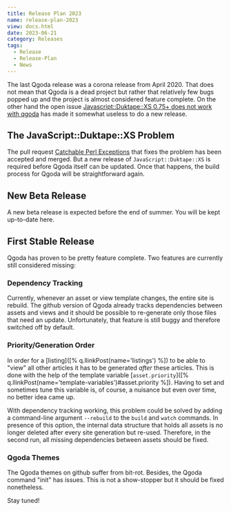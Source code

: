 ```yaml
---
title: Release Plan 2023
name: release-plan-2023
view: docs.html
date: 2023-06-21
category: Releases
tags:
  - Release
  - Release-Plan
  - News
---
```


The last Qgoda release was a corona release from April 2020. That does not mean that Qgoda is a
dead project but rather that relatively few bugs popped up and the project is
almost considered feature complete. On the other hand the open issue
[Javascript::Duktape::XS 0.75+ does not work with qgoda](https://github.com/gflohr/qgoda/issues/86)
has made it somewhat useless to do a new release.

## The JavaScript::Duktape::XS Problem

The pull request [Catchable Perl
Exceptions](https://github.com/gonzus/JavaScript-Duktape-XS/pull/34) that fixes
the problem has been accepted and merged. But a new release of
`JavaScript::Duktape::XS` is required before Qgoda itself can be updated. Once
that happens, the build process for Qgoda will be straightforward again.

## New Beta Release

A new beta release is expected before the end of summer. You will be kept
up-to-date here.

## First Stable Release

Qgoda has proven to be pretty feature complete. Two features are currently
still considered missing:

### Dependency Tracking

Currently, whenever an asset or view template changes, the entire site is
rebuild. The github version of Qgoda already tracks dependencies between assets
and views and it should be possible to re-generate only those files that
need an update. Unfortunately, that feature is still buggy and therefore
switched off by default.

### Priority/Generation Order

In order for a [listing]([% q.llinkPost(name='listings') %]) to be able to
"view" all other articles it has to be generated _after_ these articles.
This is done with the help of the template variable
[`asset.priority`]([% q.llinkPost(name='template-variables')#asset.priority %]).
Having to set and sometimes tune this variable is, of course, a nuisance but
even over time, no better idea came up.

With dependency tracking working, this problem could be solved by adding
a command-line argument `--rebuild` to the `build` and `watch` commands. In
presence of this option, the internal data structure that holds all assets
is no longer deleted after every site generation but re-used. Therefore,
in the second run, all missing dependencies between assets should be fixed.

### Qgoda Themes

The Qgoda themes on github suffer from bit-rot. Besides, the Qgoda command
"init" has issues. This is not a show-stopper but it should be fixed
nonetheless.

Stay tuned!
